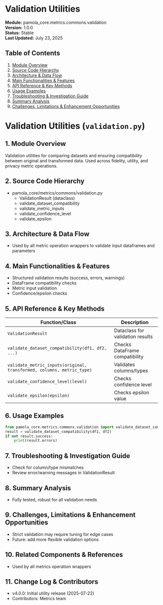 # Validation Utilities
**Module:** pamola_core.metrics.commons.validation  
**Version:** 1.0.0  
**Status:** Stable  
**Last Updated:** July 23, 2025

## Table of Contents
1. [Module Overview](#1-module-overview)
2. [Source Code Hierarchy](#2-source-code-hierarchy)
3. [Architecture & Data Flow](#3-architecture--data-flow)
4. [Main Functionalities & Features](#4-main-functionalities--features)
5. [API Reference & Key Methods](#5-api-reference--key-methods)
6. [Usage Examples](#6-usage-examples)
7. [Troubleshooting & Investigation Guide](#7-troubleshooting--investigation-guide)
8. [Summary Analysis](#8-summary-analysis)
9. [Challenges, Limitations & Enhancement Opportunities](#9-challenges-limitations--enhancement-opportunities)

# Validation Utilities (`validation.py`)

## 1. Module Overview
Validation utilities for comparing datasets and ensuring compatibility between original and transformed data. Used across fidelity, utility, and privacy metric operations.

## 2. Source Code Hierarchy
- pamola_core/metrics/commons/validation.py
  - ValidationResult (dataclass)
  - validate_dataset_compatibility
  - validate_metric_inputs
  - validate_confidence_level
  - validate_epsilon

## 3. Architecture & Data Flow
- Used by all metric operation wrappers to validate input dataframes and parameters

## 4. Main Functionalities & Features
- Structured validation results (success, errors, warnings)
- DataFrame compatibility checks
- Metric input validation
- Confidence/epsilon checks

## 5. API Reference & Key Methods
| Function/Class | Description |
|----------------|-------------|
| `ValidationResult` | Dataclass for validation results |
| `validate_dataset_compatibility(df1, df2, ...)` | Checks DataFrame compatibility |
| `validate_metric_inputs(original, transformed, columns, metric_type)` | Validates columns/types |
| `validate_confidence_level(level)` | Checks confidence level |
| `validate_epsilon(epsilon)` | Checks epsilon value |

## 6. Usage Examples
```python
from pamola_core.metrics.commons.validation import validate_dataset_compatibility
result = validate_dataset_compatibility(df1, df2)
if not result.success:
    print(result.errors)
```

## 7. Troubleshooting & Investigation Guide
- Check for column/type mismatches
- Review error/warning messages in ValidationResult

## 8. Summary Analysis
- Fully tested, robust for all validation needs

## 9. Challenges, Limitations & Enhancement Opportunities
- Strict validation may require tuning for edge cases
- Future: add more flexible validation options

## 10. Related Components & References
- Used by all metrics operation wrappers

## 11. Change Log & Contributors
- v4.0.0: Initial utility release (2025-07-22)
- Contributors: Metrics team
